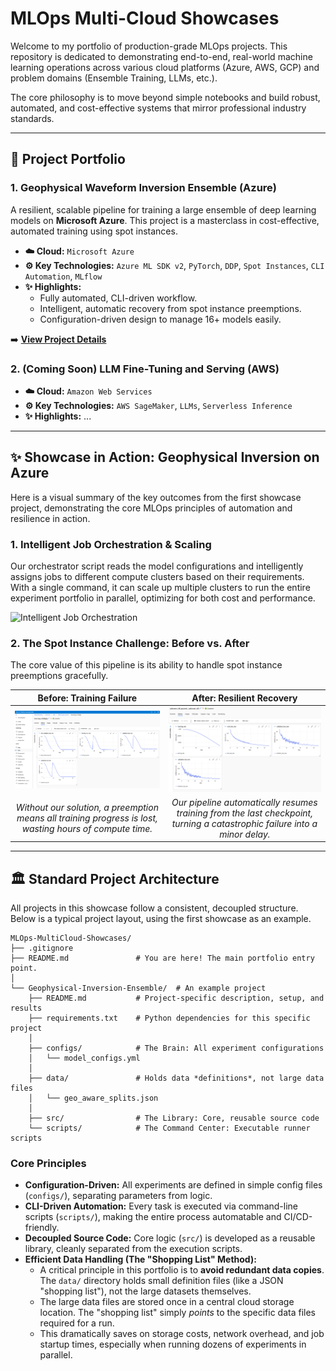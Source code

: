 # MLOps Multi-Cloud Showcases

Welcome to my portfolio of production-grade MLOps projects. This repository is dedicated to demonstrating end-to-end, real-world machine learning operations across various cloud platforms (Azure, AWS, GCP) and problem domains (Ensemble Training, LLMs, etc.).

The core philosophy is to move beyond simple notebooks and build robust, automated, and cost-effective systems that mirror professional industry standards.

---

## 🚀 Project Portfolio

### 1. Geophysical Waveform Inversion Ensemble (Azure)

A resilient, scalable pipeline for training a large ensemble of deep learning models on **Microsoft Azure**. This project is a masterclass in cost-effective, automated training using spot instances.

*   **☁️ Cloud:** `Microsoft Azure`
*   **⚙️ Key Technologies:** `Azure ML SDK v2`, `PyTorch`, `DDP`, `Spot Instances`, `CLI Automation`, `MLflow`
*   **✨ Highlights:**
    *   Fully automated, CLI-driven workflow.
    *   Intelligent, automatic recovery from spot instance preemptions.
    *   Configuration-driven design to manage 16+ models easily.

➡️ **[View Project Details](./Geophysical-Inversion-Ensemble/README.md)**

### 2. (Coming Soon) LLM Fine-Tuning and Serving (AWS)
*   **☁️ Cloud:** `Amazon Web Services`
*   **⚙️ Key Technologies:** `AWS SageMaker`, `LLMs`, `Serverless Inference`
*   **✨ Highlights:** ...

---

## ✨ Showcase in Action: Geophysical Inversion on Azure

Here is a visual summary of the key outcomes from the first showcase project, demonstrating the core MLOps principles of automation and resilience in action.

### 1. Intelligent Job Orchestration & Scaling

Our orchestrator script reads the model configurations and intelligently assigns jobs to different compute clusters based on their requirements. With a single command, it can scale up multiple clusters to run the entire experiment portfolio in parallel, optimizing for both cost and performance.

![Intelligent Job Orchestration](./Geophysical-Inversion-Ensemble/assets/intelligent_orchestration.gif)

### 2. The Spot Instance Challenge: Before vs. After

The core value of this pipeline is its ability to handle spot instance preemptions gracefully.

| Before: Training Failure | After: Resilient Recovery |
| :---: | :---: |
| ![Failed Training Graph](./Geophysical-Inversion-Ensemble/assets/failed_graph_placeholder.png) | ![Resumed Training Graph](./Geophysical-Inversion-Ensemble/assets/resumed_graph_placeholder.png) |
| *Without our solution, a preemption means all training progress is lost, wasting hours of compute time.* | *Our pipeline automatically resumes training from the last checkpoint, turning a catastrophic failure into a minor delay.* |

---

## 🏛️ Standard Project Architecture

All projects in this showcase follow a consistent, decoupled structure. Below is a typical project layout, using the first showcase as an example.

```text
MLOps-MultiCloud-Showcases/
├── .gitignore
├── README.md               # You are here! The main portfolio entry point.
│
└── Geophysical-Inversion-Ensemble/  # An example project
    ├── README.md           # Project-specific description, setup, and results
    ├── requirements.txt    # Python dependencies for this specific project
    │
    ├── configs/            # The Brain: All experiment configurations
    │   └── model_configs.yml
    │
    ├── data/               # Holds data *definitions*, not large data files
    │   └── geo_aware_splits.json
    │
    ├── src/                # The Library: Core, reusable source code
    └── scripts/            # The Command Center: Executable runner scripts
```

### Core Principles

*   **Configuration-Driven:** All experiments are defined in simple config files (`configs/`), separating parameters from logic.
*   **CLI-Driven Automation:** Every task is executed via command-line scripts (`scripts/`), making the entire process automatable and CI/CD-friendly.
*   **Decoupled Source Code:** Core logic (`src/`) is developed as a reusable library, cleanly separated from the execution scripts.
*   **Efficient Data Handling (The "Shopping List" Method):**
    *   A critical principle in this portfolio is to **avoid redundant data copies**. The `data/` directory holds small definition files (like a JSON "shopping list"), not the large datasets themselves.
    *   The large data files are stored once in a central cloud storage location. The "shopping list" simply *points* to the specific data files required for a run.
    *   This dramatically saves on storage costs, network overhead, and job startup times, especially when running dozens of experiments in parallel.